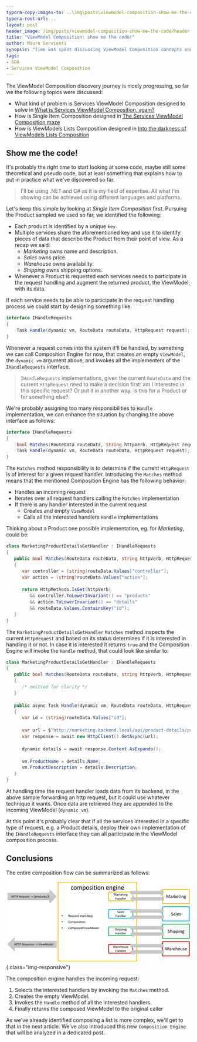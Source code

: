 ```yaml
---
typora-copy-images-to: ..\img\posts\viewmodel-composition-show-me-the-code
typora-root-url: ..
layout: post
header_image: /img/posts/viewmodel-composition-show-me-the-code/header.jpg
title: "ViewModel Composition: show me the code!"
author: Mauro Servienti
synopsis: "Time was spent discussing ViewModel Composition concepts and their design. It's time for some code. Let's see Single Item Composition in action: how does the code look like?"
tags:
- SOA
- Services ViewModel Composition
---
```


The ViewModel Composition discovery journey is nicely progressing, so far we the following topics were discussed:

* What kind of problem is Services ViewModel Composition designed to solve in [What is Services ViewModel Composition, again?](https://milestone.topics.it/2019/02/06/what-is-services-viewmodel-composition-again.html)
* How is Single Item Composition designed in [The Services ViewModel Composition maze](https://milestone.topics.it/2019/02/20/viewmodel-composition-maze.html)
* How is ViewModels Lists Composition designed in [Into the darkness of ViewModels Lists Composition](https://milestone.topics.it/2019/02/28/into-the-darkness-of-viewmodel-lists-composition.html)

## Show me the code!

It's probably the right time to start looking at some code, maybe still some theoretical and pseudo code, but at least something that explains how to put in practice what we've discovered so far.

> I'll be using .NET and C# as it is my field of expertise. All what I'm showing can be achieved using different languages and platforms.

Let's keep this simple by looking at *Single Item Composition* first. Pursuing the Product sampled we used so far, we identified the following:

* Each product is identified by a unique `key`.
* Multiple services share the aforementioned key and use it to identify pieces of data that describe the Product from their point of view. As a recap we said:
  * *Marketing* owns name and description.
  * *Sales* owns price.
  * *Warehouse* owns availability.
  * *Shipping* owns shipping options.
* Whenever a Product is requested each services needs to participate in the request handling and augment the returned product, the ViewModel, with its data.

If each service needs to be able to participate in the request handling process we could start by designing something like:

```csharp
interface IHandleRequests
{
    Task Handle(dynamic vm, RouteData routeData, HttpRequest request);
}
```

Whenever a request comes into the system it'll be handled, by something we can call Composition Engine for now, that creates an empty `ViewModel`, the `dynamic vm` argument above, and invokes all the implementers of the `IHandleRequests` interface.

> `IHandleRequests` implementations, given the current `RouteData` and the current `HttpRequest` need to make a decision first: am I interested in this specific request? Or put it in another way: is this for a Product or for something else?

We're probably assigning too many responsibilities to `Handle` implementation, we can enhance the situation by changing the above interface as follows:

```csharp
interface IHandleRequests
{
    bool Matches(RouteData routeData, string httpVerb, HttpRequest request);
    Task Handle(dynamic vm, RouteData routeData, HttpRequest request);
}
```

The `Matches` method responsibility is to determine if the current `HttpRequest` is of interest for a given request handler. Introducing the `Matches` method means that the mentioned Composition Engine has the following behavior:

* Handles an incoming request
* Iterates over all request handlers calling the `Matches` implementation
* If there is any handler interested in the current request
  * Creates and empty `ViewModel`
  * Calls all the interested handlers `Handle` implementations

Thinking about a Product one possible implementation, eg. for *Marketing*, could be:

```csharp
class MarketingProductDetailsGetHandler : IHandleRequests
{
   public bool Matches(RouteData routeData, string httpVerb, HttpRequest request)
   {
      var controller = (string)routeData.Values["controller"];
      var action = (string)routeData.Values["action"];

      return HttpMethods.IsGet(httpVerb)
         && controller.ToLowerInvariant() == "products"
         && action.ToLowerInvariant() == "details"
         && routeData.Values.ContainsKey("id");
   }
}
```

The `MarketingProductDetailsGetHandler` `Matches` method inspects the current `HttpRequest` and based on its status determines if it is interested in handling it or not. In case it is interested it returns `true` and the Composition Engine will invoke the `Handle` method, that could look like similar to:

```csharp
class MarketingProductDetailsGetHandler : IHandleRequests
{
   public bool Matches(RouteData routeData, string httpVerb, HttpRequest request)
   {
      /* omitted for clarity */
   }
   
   public async Task Handle(dynamic vm, RouteData routeData, HttpRequest request)
   {
      var id = (string)routeData.Values["id"];

      var url = $"http://marketing.backend.local/api/product-details/product/{id}";
      var response = await new HttpClient().GetAsync(url);

      dynamic details = await response.Content.AsExpando();

      vm.ProductName = details.Name;
      vm.ProductDescription = details.Description;
   }
}
```

At handling time the request handler loads data from its backend, in the above sample forwarding an http request, but it could use whatever technique it wants. Once data are retrieved they are appended to the incoming ViewModel (`dynamic vm`).

At this point it's probably clear that if all the services interested in a specific type of request, e.g. a Product details, deploy their own implementation of the `IHandleRequests` interface they can all participate in the ViewModel composition process.

## Conclusions

The entire composition flow can be summarized as follows:

![composition engine information flow](/img/posts/viewmodel-composition-show-me-the-code/1551868103502.png){:class="img-responsive"}

The composition engine handles the incoming request:

1. Selects the interested handlers by invoking the `Matches` method.
2. Creates the empty ViewModel.
3. Invokes the `Handle` method of all the interested handlers.
4. Finally returns the composed ViewModel to the original caller

As we've already identified composing a list is more complex, we'll get to that in the next article. We've also introduced this new `Composition Engine` that will be analyzed in a dedicated post.